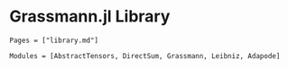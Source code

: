 # Grassmann.jl Library

```@index
Pages = ["library.md"]
```

```@autodocs
Modules = [AbstractTensors, DirectSum, Grassmann, Leibniz, Adapode]
```
